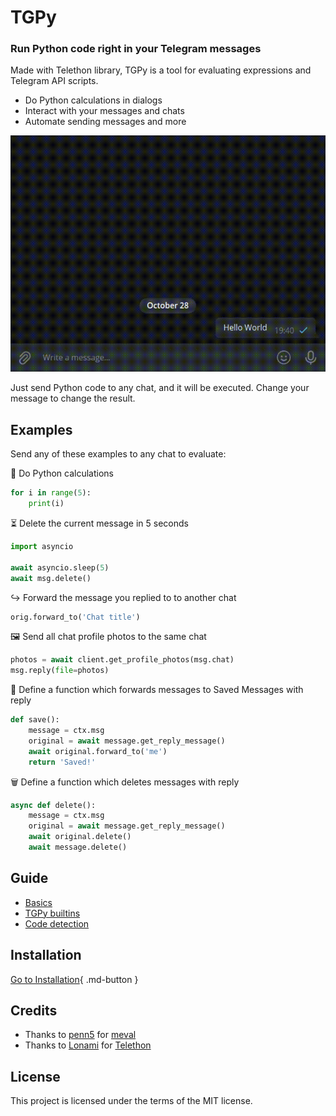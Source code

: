 # TGPy

### Run Python code right in your Telegram messages

Made with Telethon library, TGPy is a tool for evaluating expressions and Telegram API scripts.

- Do Python calculations in dialogs
- Interact with your messages and chats
- Automate sending messages and more

![Example](assets/example.gif)

Just send Python code to any chat, and it will be executed. Change your message to change the result.

## Examples

Send any of these examples to any chat to evaluate:

🐍 Do Python calculations

```python
for i in range(5):
    print(i)
```

⏳ Delete the current message in 5 seconds

```python
import asyncio

await asyncio.sleep(5)
await msg.delete()
```

↪️ Forward the message you replied to to another chat

```python
orig.forward_to('Chat title')
```

🖼 Send all chat profile photos to the same chat

```python
photos = await client.get_profile_photos(msg.chat)
msg.reply(file=photos)
```

🔖 Define a function which forwards messages to Saved Messages with reply

```python
def save():
    message = ctx.msg
    original = await message.get_reply_message()
    await original.forward_to('me')
    return 'Saved!'
``` 

🗑 Define a function which deletes messages with reply

```python
async def delete():
    message = ctx.msg
    original = await message.get_reply_message()
    await original.delete()
    await message.delete()
```

## Guide

- [Basics](basics)
- [TGPy builtins](builtins)
- [Code detection](code_detection)

## Installation

[Go to Installation](installation){ .md-button }

## Credits

- Thanks to [penn5](https://github.com/penn5) for [meval](https://github.com/penn5/meval)
- Thanks to [Lonami](https://github.com/LonamiWebs) for [Telethon](https://github.com/LonamiWebs/Telethon)

## License

This project is licensed under the terms of the MIT license.
